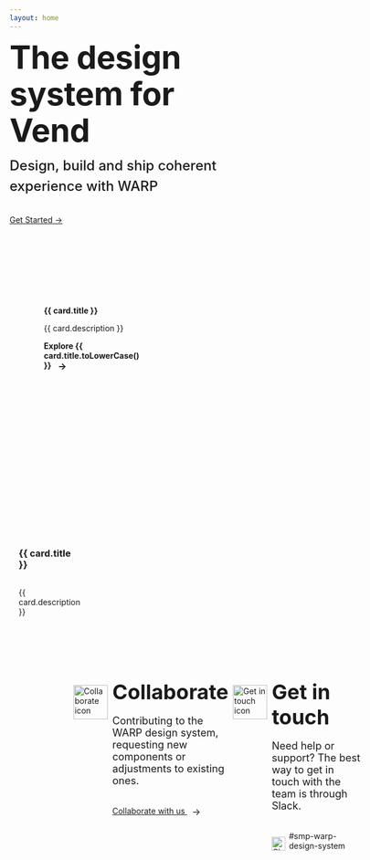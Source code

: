 ```yaml
---
layout: home
---
```


<script setup>
const baseUrl = import.meta.env.BASE_URL
import ClassesCard from './src/css-classes-card.svg';
import IconsCard from './src/icons-card.svg';
import ColorsCard from './src/colors-card.svg';
import TokensCard from './src/tokens-card.svg';
import heroSVG from './src/warp-hero.svg';
import FoundationsSVG from './src/foundations-card.svg';
import CompSVG from './src/comp-card.svg';
const cardData = {
  CardType1: [
    {
      title: 'CSS classes',
      href: 'foundations/css-classes/unocss',
      image: { component: ClassesCard, alt: 'A paper with two curly braces.' },
      description: 'Explore how to use pre-defined utility-first CSS classes',
    },
    {
      title: 'Icons',
      href: 'components/icons',
      image: { component: IconsCard, alt: 'Three talk bubbles that are smiling and have closed eyes' },
      description: 'Browse our library of UI icons',
    },
    {
      title: 'Colors',
      href: 'foundations/css-classes/background-color#quick-reference',
      image: { component: ColorsCard, alt: 'Two abstract shapes in grey and black colors, one bigger than the other' },
      description: 'Get quick access to predefined color palettes for backgrounds, text, and border',
    },
    {
      title: 'Tokens',
      href: 'foundations/tokens/intro/',
      image: { component: TokensCard, alt: 'Two abstract shapes in grey and black colors, one bigger than the other' },
      description: 'Discover design tokens for managing color, typography, and spacing',
    },
  ],
  CardType2: [
    {
      title: 'Foundations',
      description: 'Guidelines for colour palettes, typography, icons, styling and more.',
      href: 'foundations',
      image: { component: FoundationsSVG, alt: 'Icon representing foundations.' },
    },
    {
      title: 'Components',
      description: 'UI controls and utilities to help you build great experiences.',
      href: 'components',
      image: { component: CompSVG, alt: 'Icon representing components.' },
    },
  ],
};
</script>

<div class="VPHero has-image VPHomeHero">
  <div class="container">
    <div class="main">
      <h1 class="name"><span class="clip">The design system for Vend</span></h1>
      <p class="tagline">Design, build and ship coherent experience with WARP</p>
      <div class="actions">
        <div class="action">
          <a class="vp-font-size-4 brand" href="get-started">Get Started →</a>
        </div>
      </div>
    </div>
    <div class="image">
      <div class="image-container">
        <heroSVG class="VPImage image-src" />
      </div>
    </div>
  </div>
</div>

<!-- Cards for CardType2 -->
<cards class="cards cols2to1">
  <card v-for="card in cardData.CardType2" :key="card.title" class="card type2">
    <div>
      <h2 class="card-title vp-font-size-2">{{ card.title }}</h2>
      <p class="card-description">{{ card.description }}</p>
      <a :href="card.href" class="card-link">Explore {{ card.title.toLowerCase() }} <span class="vpi-arrow-right link-text-icon"></span></a>
    </div>
    <div class="card-image">
      <component :is="card.image.component" :aria-label="card.image.alt" />
    </div>
  </card>
</cards>

<!-- Cards for CardType1 -->
<cards class="cards cols4to1">
  <card v-for="card in cardData.CardType1" :key="card.title" class="card type1">
    <h3 class="card-title custom-heading">
      <a :href="card.href" class="card-link">{{ card.title }}</a>
    </h3>
    <div class="card-image">
      <component :is="card.image.component" :aria-label="card.image.alt" class="card-image" />
    </div>
    <p class="card-description">{{ card.description }}</p>
  </card>
</cards>

<div class="banner-container">
  <div class="banner-content-wrapper">
    <div class="banner-icon-column">
      <img src="/collaborate-icon.svg" alt="Collaborate icon" class="banner-icon"/>
    </div>

  <div class="banner-column">
    <h2 class="banner-title">Collaborate</h2>
    <p class="banner-content">Contributing to the WARP design system, requesting new components or adjustments to existing ones.</p>
    <a href="collaborate/request-new-component" class="banner-link collaborate">
      Collaborate with us
      <span class="vpi-arrow-right link-text-icon"></span>
    </a>
  </div>

  <div class="banner-icon-column">
      <img src="/get-in-touch-icon.svg" alt="Get in touch icon" class="banner-icon"/>
   </div>

   <div class="banner-column">
      <h2 class="banner-title">Get in touch</h2>
      <p class="banner-content">Need help or support? The best way to get in touch with the team is through Slack.</p>
      <div class="slack-section">
        <img src="/slack-icon.svg" alt="Slack icon" width="24px" class="slack-icon"/>
        <a href="https://sch-chat.slack.com/archives/C04P0GYTHPV" target="_blank" class="banner-link">#smp-warp-design-system</a>
      </div>
    </div>
  </div>
</div>

<style scoped>
/* Cards styling */
.cards {
  margin-top: 40px;
  display: grid;
  grid-template-columns: 1fr;
  gap: 20px;
}

@media (min-width: 640px) {
  .cards.cols4to1{
    grid-template-columns: repeat(4, 1fr);
  }
}
@media (min-width: 960px) {
  .cards.cols2to1{
    grid-template-columns: repeat(2, 1fr);
  }
}
/* Title setups, these should probably live in custom.css if we wanna reuse these */
 .vp-font-size-1 {
  font-size: var(--vp-font-size-1);
  line-height: var(--vp-line-height-1);
}

 .vp-font-size-2 {
  font-size: var(--vp-font-size-2);
  line-height: var(--vp-line-height-2);
}
.vp-font-size-3 {
  font-size: var(--vp-font-size-3);
  line-height: var(--vp-line-height-3);
}
.vp-font-size-4 {
  font-size: var(--vp-font-size-4);
  line-height: var(--vp-line-height-4);
}

.card{
  display: flex;
  position: relative;
  xborder: 1px solid var(--vp-c-card-border, transparent);
}
.card:hover{
  x--vp-c-card-border: var(--vp-c-brand-1)
}
.card.type1 {
  flex-direction: column;
}
.card.type2{
  flex-direction: row;
  background-color: var(--vp-c-bg-soft);
  justify-content: space-between;
  align-items: center;
  min-height: 280px;
  gap: 20px;
  padding: 20px 60px;
}

.card-title {
  position: static;
  border-top: 0;
  margin-top: 0;
  padding-top: 0;
}
.card.type1 .card-title{
  padding: 16px 16px 0 16px;
}
.card.type1 .card-description{
  padding: 0px 16px 16px 16px;
}
.card.type2 .card-image svg {
  width: 100%;
  max-width: 100%;
  max-height: 220px
}
.card.type1 .card-image {
  display: flex;
  justify-content: center;
  align-items: center;
  width: 100%;
  min-height:150px;
}

.card.type1 .card-image svg {
  max-width: 100%;
  max-height: 100%;
  width: auto;
  height: auto;
}
/* need to override the h2 coming from md styling */
h2.card-title {
  border-top: 0;
}
.card-link {
  color: var(--vp-c-brand);
  text-decoration: none;
  font-weight: bold;
  display: block;
}

.card-link::before {
  content: "";
  position: absolute;
  top: 0;
  right: 0;
  bottom: 0;
  left: 0;
}

.card.type1 .card-image {
  order: -1;
  background-color: var(--vp-c-bg-soft);
}

/* Banner styling */
.vp-doc.container .banner-container {
  width: 100vw;
  margin-left: calc(50% - 50vw);
  margin-right: calc(50% - 50vw);
  padding: 0 23px;
}


.banner-container {
  background-color: var(--vp-c-bg-soft);
}

.banner-content-wrapper {
  display: grid;
  grid-template-columns: 1fr;
  margin-top: 40px;
  padding-bottom: 40px;
  width: 100%;
  gap: 8px;
  align-items: start;
}

@media (min-width: 640px) {
  .banner-content-wrapper {
    padding: 40px 20px;
    grid-template-columns: .25fr 1.75fr .25fr 1.75fr;
  }
}

@media (min-width: 960px) {
  .banner-content-wrapper {
    padding: 40px 112px;
  }
}

@media (min-width: 1600px) {
  .banner-content-wrapper {
    padding: 40px 213px;
  }
}

@media (min-width: 1800px) {
  .banner-content-wrapper {
    padding: 40px 335px;
  }
}

.banner-column {
  display: flex;
  flex-direction: column;
  justify-content: center;
}

.banner-icon-column {
  margin-top: 40px;
  display: flex;
  justify-content: center;
  align-items: center;
}

@media (min-width: 640px) {
  .banner-icon-column {
    margin-top: 10px;
  }
}

.banner-icon {
  width: 60px;
  height: 60px;
}

.banner-title {
  margin: 0;
  border-top: none;
  font-size: 36px;
  font-weight: 700;
}

.banner-content {
  font-size: 18px;
}

@media (min-width: 960px) {
  .banner-content {
    max-width: 40ch;
  }
}

.vp-doc p {
  margin-top: 6px;
}


.vpi-arrow-right::after {
  content: '→';
  font-size: 16px;
  margin-left: 8px;
  vertical-align: middle;
  display: inline-block;
}

.banner-link {
  margin-top: 16px;
  text-decoration: none;
  color: var(--vp-c-brand-1);
}

.banner-link.collaborate {
  text-decoration: underline;
}

.banner-link:hover {
  text-decoration: underline;
}

.slack-section {
  display: flex;
  align-items: center;
}

.slack-icon {
  margin-right: 6px;
  align-self: flex-end;
}

.VPHero {
  margin-top: calc((var(--vp-nav-height) + var(--vp-layout-top-height, 0px)) * -1);
  padding: calc(var(--vp-nav-height) + var(--vp-layout-top-height, 0px) + 48px) 0px 24px;
  position: relative; /* Ensure the pseudo-element is positioned relative to this */
}

.VPHero::before {
  content: '';
  position: absolute;
  top: 0;
  left: -100px;
  right: -100px;
  bottom: 0;
  background-image: url('/stars-background.svg');
  background-repeat: repeat-x;
  background-position: bottom;
  z-index: -1;
}

.VPHero.has-image .container {
  text-align: center;
}

.VPHero .container {
  display: flex;
  flex-direction: column;
  margin: 0 auto;
  max-width: 1152px;
}

.VPHero .main {
  position: relative;
  z-index: 10;
  order: 2;
  flex-grow: 1;
  flex-shrink: 0;
}

.VPHero.has-image .name,
.VPHero.has-image .text {
  margin: 0 auto;
}

.VPHero .name {
  color: var(--vp-home-hero-name-color);
}

.VPHero .name,
.VPHero .text {
  max-width: 392px;
  letter-spacing: -0.4px;
  line-height: 40px;
  font-size: 32px;
  font-weight: 700;
  white-space: pre-wrap;
}

.VPHero .clip {
  background: var(--vp-home-hero-name-background);
  -webkit-background-clip: text;
  background-clip: text;
  -webkit-text-fill-color: var(--vp-home-hero-name-color);
}

.VPHero.has-image .tagline {
  margin: 0 auto;
}

.VPHero .tagline {
  padding-top: 8px;
  max-width: 392px;
  line-height: 28px;
  font-size: 18px;
  font-weight: 500;
  white-space: pre-wrap;
  color: var(--vp-c-text-2);
}

.VPHero.has-image .actions {
  justify-content: center;
}

.VPHero .actions {
  display: flex;
  flex-wrap: wrap;
  margin: -6px;
  padding-top: 24px;
}

.VPHero .action {
  flex-shrink: 0;
  padding: 6px;
}

.VPHero .image {
  order: 1;
  margin: -76px -24px -48px;
}

.VPHero .image-container {
  position: relative;
  margin: 0 auto;
  width: 320px;
  height: 320px;
}

.VPHero .image-src {
  position: absolute;
  overflow: hidden;
  top: 50%;
  left: 50%;
  max-width: 100%;
  width: 100%;
  transform: translate(-50%, -50%);
}

@media (min-width: 640px) {
  .VPHero {
    padding: calc(var(--vp-nav-height) + var(--vp-layout-top-height, 0px) + 80px) 0px 24px;
  }

  .VPHero .name,
  .VPHero .text {
    max-width: 576px;
    line-height: 56px;
    font-size: 48px;
  }

  .VPHero .tagline {
    padding-top: 12px;
    max-width: 576px;
    line-height: 32px;
    font-size: 20px;
  }

  .VPHero .actions {
    padding-top: 32px;
  }

  .VPHero .image {
    margin: -108px -24px -48px;
  }

  .VPHero .image-container {
    width: 392px;
    height: 392px;
  }

}

@media (min-width: 960px) {
  .VPHero {
    padding: calc(var(--vp-nav-height) + var(--vp-layout-top-height, 0px) + 80px) 0;
  }

  .VPHero.has-image .container {
    text-align: left;
  }

  .VPHero .container {
    flex-direction: row;
  }

  .VPHero.has-image .main {
    max-width: 592px;
  }

  .VPHero .main {
    order: 1;
    width: calc((100% / 3) * 2);
  }

  .VPHero.has-image .name,
  .VPHero.has-image .text {
    margin: 0;
  }

  .VPHero .name,
  .VPHero .text {
    line-height: 64px;
    font-size: 56px;
  }

  .VPHero.has-image .tagline {
    margin: 0;
  }

  .VPHero .tagline {
    line-height: 36px;
    font-size: 24px;
  }

  .VPHero.has-image .actions {
    justify-content: flex-start;
  }

  .VPHero .image {
    flex-grow: 1;
    order: 2;
    margin: 0;
    min-height: 100%;
  }

  .VPHero .image-container {
    display: flex;
    justify-content: center;
    align-items: center;
    width: 100%;
    height: 100%;
    transform: translate(-32px, -32px);
  }

  .VPHero .image-bg {
    max-width: 495px;
    width: 100%;
  }


}

.dark .VPHero .image-bg {
  --vp-home-hero-image-background-image: linear-gradient(135deg, rgba(4, 121, 144, 0.25) 0%, rgba(138, 105, 156, 0.25) 100%);
  --vp-home-hero-image-filter: blur(32px);
}

</style>
